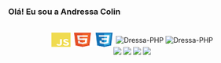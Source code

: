 ### Olá! Eu sou a Andressa Colin

<div align="center">

  
  <div style="display: inline_block"><br>
 <img align="center" alt="Rafa-Js" height="30" width="40" src="https://raw.githubusercontent.com/devicons/devicon/master/icons/javascript/javascript-plain.svg">
 <img align="center" alt="Dressa-HTML" height="30" width="40" src="https://raw.githubusercontent.com/devicons/devicon/master/icons/html5/html5-original.svg">
 <img align="center" alt="Dressa-CSS" height="30" width="40" src="https://raw.githubusercontent.com/devicons/devicon/master/icons/css3/css3-original.svg">
 <img align="center" alt="Dressa-PHP" height="40" width="50" src="https://cdn.jsdelivr.net/gh/devicons/devicon/icons/php/php-plain.svg" />
 <img align="center" alt="Dressa-PHP" height="50" width="60" src="https://cdn.jsdelivr.net/gh/devicons/devicon/icons/mysql/mysql-original-wordmark.svg" />
  </div>
  
<div>
<a href="https://www.youtube.com/channel/UC2gQ8LIii5zTFekaiVBwhXQ" target="_blank"><img src="https://img.shields.io/badge/YouTube-FF0000?style=for-the-badge&logo=youtube&logoColor=white" target="_blank"></a>
<a href="https://instagram.com/andressacolin" target="_blank"><img src="https://img.shields.io/badge/-Instagram-%23E4405F?style=for-the-badge&logo=instagram&logoColor=white" target="_blank"></a>
<a href = "mailto:andressacolinbarbosa@gmail.com"><img src="https://img.shields.io/badge/-Gmail-%23333?style=for-the-badge&logo=gmail&logoColor=white" target="_blank"></a>
<a href="www.linkedin.com/in/andressa-colin-5315751ab" target="_blank"><img src="https://img.shields.io/badge/-LinkedIn-%230077B5?style=for-the-badge&logo=linkedin&logoColor=white" target="_blank"></a> 
</div>

